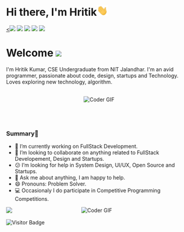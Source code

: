<h1>Hi there, I'm Hritik<img src="https://raw.githubusercontent.com/ABSphreak/ABSphreak/master/gifs/Hi.gif" width="30px"></h1>
<!--<img align='right' src="" />-->

<a href="https://www.linkedin.com/in/kumarhritik/"><<img src="https://img.icons8.com/color/48/000000/linkedin-circled.png"/></a>
<a href="https://github.com/DrSehgal7"><img src="https://img.icons8.com/color/48/000000/github--v1.png"/></a>
<a href="https://www.facebook.com/profile.php?id=100012260560586"><img src="https://img.icons8.com/color/48/000000/facebook-circled.png"/></a>
<a href="mailto:sarojhritik@gmail.com"><img src="https://img.icons8.com/color/48/000000/google-plus--v1.png"/></a>
<a href="https://www.instagram.com/hritik_saroch/"><img src="https://img.icons8.com/color/48/000000/instagram-new.png"/></a>

# Welcome <img src="https://media.giphy.com/media/mGcNjsfWAjY5AEZNw6/giphy.gif" width="50">
I'm Hritik Kumar, CSE Undergraduate from NIT Jalandhar. I'm an avid programmer, passionate about code, design, startups and Technology. Loves exploring new technology, algorithm.
<br></br>
<p  align="center"><img src="https://i.pinimg.com/originals/8a/2e/4c/8a2e4c79a1b9c983dc6bf8d6cbada43a.gif" alt="Coder GIF" width="800" height="500">
<br></br>
<br></br>
  

### Summary👋
- 🔭 I’m currently working on FullStack Development.
- 👯 I’m looking to collaborate on anything related to FullStack Developement, Design and Startups.
- 😕 I’m looking for help in System Design, UI/UX, Open Source and Startups.
- 💬 Ask me about anything, I am happy to help.
- 😄 Pronouns: Problem Solver.
- 💻 Occasionaly I do participate in Competitive Programming Competitions.
 

 
<img src="https://i.pinimg.com/originals/ef/16/e4/ef16e4e68b0d3cb81e6bb8a8c3258d7e.gif" alt="Coder GIF" align="right" width="300" height="200">

![](https://github-readme-stats.vercel.app/api?username=DrSehgal7&show_icons=true)

![Visitor Badge](https://visitor-badge.laobi.icu/badge?page_id=DrSehgal7.DrSehgal7)


